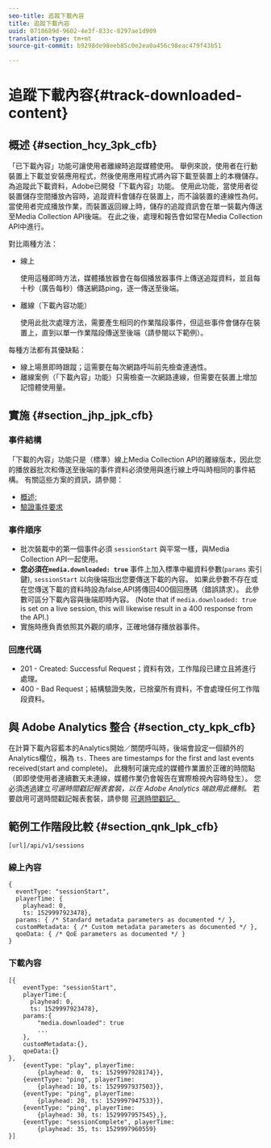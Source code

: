 ```yaml
---
seo-title: 追蹤下載內容
title: 追蹤下載內容
uuid: 0718689d-9602-4e3f-833c-8297ae1d909
translation-type: tm+mt
source-git-commit: b9298de98eeb85c0e2ea0a456c98eac479f43b51

---
```



# 追蹤下載內容{#track-downloaded-content}

## 概述 {#section_hcy_3pk_cfb}

「已下載內容」功能可讓使用者離線時追蹤媒體使用。 舉例來說，使用者在行動裝置上下載並安裝應用程式，然後使用應用程式將內容下載至裝置上的本機儲存。為追蹤此下載資料，Adobe已開發「下載內容」功能。 使用此功能，當使用者從裝置儲存空間播放內容時，追蹤資料會儲存在裝置上，而不論裝置的連線性為何。 當使用者完成播放作業，而裝置返回線上時，儲存的追蹤資訊會在單一裝載內傳送至Media Collection API後端。 在此之後，處理和報告會如常在Media Collection API中進行。

對比兩種方法：

* 線上

   使用這種即時方法，媒體播放器會在每個播放器事件上傳送追蹤資料，並且每十秒（廣告每秒）傳送網路ping，逐一傳送至後端。

* 離線（下載內容功能）

   使用此批次處理方法，需要產生相同的作業階段事件，但這些事件會儲存在裝置上，直到以單一作業階段傳送至後端（請參閱以下範例）。

每種方法都有其優缺點：
* 線上場景即時跟蹤；這需要在每次網路呼叫前先檢查連通性。
* 離線案例（「下載內容」功能）只需檢查一次網路連線，但需要在裝置上增加記憶體使用量。

## 實施 {#section_jhp_jpk_cfb}

### 事件結構

「下載的內容」功能只是（標準）線上Media Collection API的離線版本，因此您的播放器批次和傳送至後端的事件資料必須使用與進行線上呼叫時相同的事件結構。 有關這些方案的資訊，請參閱：
* [概述;](/help/media-collection-api/mc-api-overview.md)
* [驗證事件要求](/help/media-collection-api/mc-api-impl/mc-api-validate-reqs.md)

### 事件順序

* 批次裝載中的第一個事件必須 `sessionStart` 與平常一樣，與Media Collection API一起使用。
* **您必須在`media.downloaded: true`** 事件上加入標準中繼資料參數(`params` 索引鍵), `sessionStart` 以向後端指出您要傳送下載的內容。 如果此參數不存在或在您傳送下載的資料時設為false,API將傳回400個回應碼（錯誤請求）。 此參數可區分下載內容與後端即時內容。 (Note that if `media.downloaded: true` is set on a live session, this will likewise result in a 400 response from the API.)
* 實施時應負責依照其外觀的順序，正確地儲存播放器事件。

### 回應代碼

* 201 - Created: Successful Request；資料有效，工作階段已建立且將進行處理。
* 400 - Bad Request；結構驗證失敗，已捨棄所有資料，不會處理任何工作階段資料。

## 與 Adobe Analytics 整合 {#section_cty_kpk_cfb}

在計算下載內容藍本的Analytics開始／關閉呼叫時，後端會設定一個額外的Analytics欄位，稱為 `ts.` Thees are timestamps for the first and last events received(start and complete)。 此機制可讓完成的媒體作業置於正確的時間點（即即使使用者連續數天未連線，媒體作業仍會報告在實際檢視內容時發生）。 您必須透過建立&#x200B;_可選時間戳記報表套裝，以在 Adobe Analytics 端啟用此機制。_ 若要啟用可選時間戳記報表套裝，請參閱 [可選時間戳記。](https://docs.adobe.com/content/help/en/analytics/admin/admin-tools/timestamp-optional.html)

## 範例工作階段比較 {#section_qnk_lpk_cfb}

```
[url]/api/v1/sessions
```

### 線上內容

```
{ 
  eventType: "sessionStart", 
  playerTime: { 
    playhead: 0,  
    ts: 1529997923478},  
  params: { /* Standard metadata parameters as documented */ },  
  customMetadata: { /* Custom metadata parameters as documented */ },  
  qoeData: { /* QoE parameters as documented */ } 
}
```

### 下載內容

```
[{ 
    eventType: "sessionStart", 
    playerTime:{
      playhead: 0, 
      ts: 1529997923478},  
    params:{
        "media.downloaded": true
        ...
    }, 
    customMetadata:{},  
    qoeData:{} 
}, 
    {eventType: "play", playerTime:
        {playhead: 0,  ts: 1529997928174}}, 
    {eventType: "ping", playerTime:
        {playhead: 10, ts: 1529997937503}}, 
    {eventType: "ping", playerTime:
        {playhead: 20, ts: 1529997947533}}, 
    {eventType: "ping", playerTime:
        {playhead: 30, ts: 1529997957545},}, 
    {eventType: "sessionComplete", playerTime:
        {playhead: 35, ts: 1529997960559} 
}]
```

